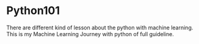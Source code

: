# Python101
There are different kind of  lesson about the python with machine learning. This is my Machine Learning Journey with python of full guideline.

